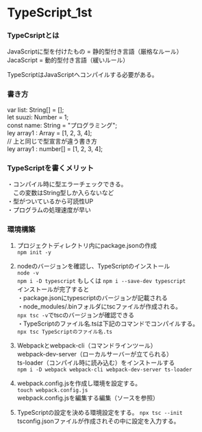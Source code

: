 # TypeScript_1st

### TypeCsriptとは

JavaScriptに型を付けたもの = 静的型付き言語（厳格なルール）<br>
JacaScript = 動的型付き言語（緩いルール）<br>

TypeScriptはJavaScriptへコンパイルする必要がある。<br>

### 書き方

var list: String[] = [];<br>
let suuzi: Number = 1;<br>
const name: String = "プログラミング";<br>
ley array1 : Array<number> = [1, 2, 3, 4];<br>
// 上と同じで型宣言が違う書き方<br>
ley array1 : number[] = [1, 2, 3, 4];<br>

### TypeScriptを書くメリット

・コンパイル時に型エラーチェックできる。<br>
　この変数はString型しか入らないなど<br>
・型がついているから可読性UP<br>
・プログラムの処理速度が早い<br>

### 環境構築

1. プロジェクトディレクトリ内にpackage.jsonの作成<br>
` npm init -y `<br>

2. nodeのバージョンを確認し、TypeScriptのインストール<br>
` node -v `<br>
` npm i -D typescript ` もしくは ` npm i --save-dev typescript `<br>
インストールが完了すると<br>
・package.jsonにtypescriptのバージョンが記載される<br>
・node_modules/.binフォルダにtscファイルが作成される。<br>
  ` npx tsc -v `でtscのバージョンが確認できる<br>
・TypeScriptのファイル名.tsは下記のコマンドでコンパイルする。<br>
` npx tsc TypeScriptのファイル名.ts `<br>

3. Webpackとwebpack-cli（コマンドラインツール）<br>
webpack-dev-server（ローカルサーバーが立てられる）<br>
ts-loader（コンパイル時に読み込む）をインストールする<br>
` npm i -D webpack webpack-cli webpack-dev-server ts-loader `

4. webpack.config.jsを作成し環境を設定する。<br>
` touch webpack.config.js `<br>
webpack.config.jsを編集する編集（ソースを参照）<br>

5. TypeScriptの設定を決める環境設定をする。
` npx tsc --init `<br>
tsconfig.jsonファイルが作成されその中に設定を入力する。<br>
